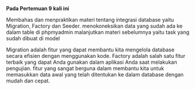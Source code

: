 **Pada Pertemuan 9 kali ini**

Membahas dan menpraktikan materi tentang integrasi database yaitu Migration, Factory dan Seeder. menokoneksikan data yang sudah ada ke dalam table di phpmyadmin
malanjutkan materi sebelumnya yaitu task yang sudah dibuat di model

 Migration adalah fitur yang dapat membantu kita mengelola database secara efisien dengan menggunakan kode.
 Factory adalah salah satu fitur terbaik yang dapat Anda gunakan dalam aplikasi Anda saat melakukan pengujian.
 fitur yang sangat berguna dalam membantu kita untuk memasukkan data awal yang telah ditentukan ke dalam database dengan mudah dan cepat.
